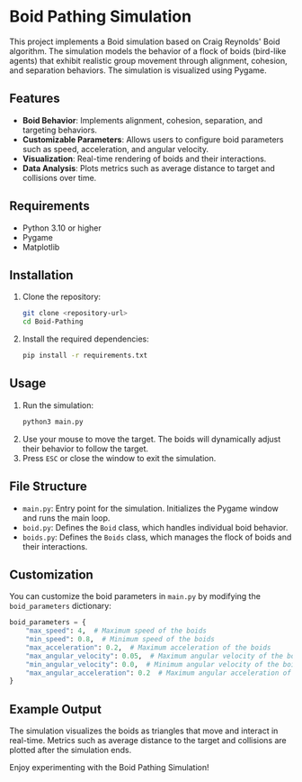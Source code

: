 # Boid Pathing Simulation

This project implements a Boid simulation based on Craig Reynolds' Boid algorithm. The simulation models the behavior of a flock of boids (bird-like agents) that exhibit realistic group movement through alignment, cohesion, and separation behaviors. The simulation is visualized using Pygame.

## Features

- **Boid Behavior**: Implements alignment, cohesion, separation, and targeting behaviors.
- **Customizable Parameters**: Allows users to configure boid parameters such as speed, acceleration, and angular velocity.
- **Visualization**: Real-time rendering of boids and their interactions.
- **Data Analysis**: Plots metrics such as average distance to target and collisions over time.

## Requirements

- Python 3.10 or higher
- Pygame
- Matplotlib

## Installation

1. Clone the repository:
   ```bash
   git clone <repository-url>
   cd Boid-Pathing
   ```
2. Install the required dependencies:
   ```bash
   pip install -r requirements.txt
   ```

## Usage

1. Run the simulation:
   ```bash
   python3 main.py
   ```
2. Use your mouse to move the target. The boids will dynamically adjust their behavior to follow the target.
3. Press `ESC` or close the window to exit the simulation.

## File Structure

- `main.py`: Entry point for the simulation. Initializes the Pygame window and runs the main loop.
- `boid.py`: Defines the `Boid` class, which handles individual boid behavior.
- `boids.py`: Defines the `Boids` class, which manages the flock of boids and their interactions.

## Customization

You can customize the boid parameters in `main.py` by modifying the `boid_parameters` dictionary:

```python
boid_parameters = {
    "max_speed": 4,  # Maximum speed of the boids
    "min_speed": 0.8,  # Minimum speed of the boids
    "max_acceleration": 0.2,  # Maximum acceleration of the boids
    "max_angular_velocity": 0.05,  # Maximum angular velocity of the boids
    "min_angular_velocity": 0.0,  # Minimum angular velocity of the boids
    "max_angular_acceleration": 0.2  # Maximum angular acceleration of the boids
}
```

## Example Output

The simulation visualizes the boids as triangles that move and interact in real-time. Metrics such as average distance to the target and collisions are plotted after the simulation ends.

Enjoy experimenting with the Boid Pathing Simulation!